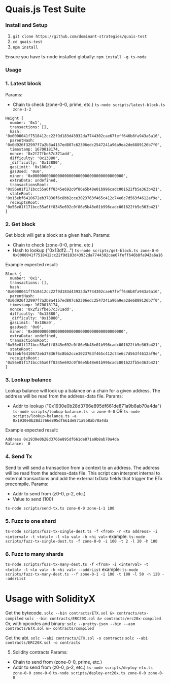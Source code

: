 # Quais.js Test Suite

### Install and Setup
1. `git clone https://github.com/dominant-strategies/quais-test`
2. `cd quais-test`
3. `npm install`

Ensure you have ts-node installed globally:
`npm install -g ts-node`

### Usage

### 1. Latest block
Params:
- Chain to check (zone-0-0, prime, etc.)
`ts-node scripts/latest-block.ts zone-1-2`
```
Height {
  number: '0x1',
  transactions: [],
  hash: '0x0000041f7518412cc22f9d183d43932da7744302cae67feff646b8fa943a6a16',
  parentHash: '0x0d926f32997f7a2b8a4157ed807c62306edc2547241a96a9ea2de6889126b7f0',
  timestamp: 1670018174,
  nonce: '0x2f27fbe57c371add',
  difficulty: '0x13880',
  _difficulty: '0x13880',
  gasLimit: '0x186a0',
  gasUsed: '0x0',
  miner: '0x0000000000000000000000000000000000000000',
  extraData: undefined,
  transactionsRoot: '0x56e81f171bcc55a6ff8345e692c0f86e5b48e01b996cadc001622fb5e363b421',
  stateRoot: '0x15ebf6410672eb37836f6c8bb2cce3023763f465c412c74e6c7d563f4612af9e',
  receiptsRoot: '0x56e81f171bcc55a6ff8345e692c0f86e5b48e01b996cadc001622fb5e363b421'
}
```

### 2. Get block
Get block will get a block at a given hash.
Params:
- Chain to check (zone-0-0, prime, etc.)
- Hash to lookup ("0x13df2...")
`ts-node scripts/get-block.ts zone-0-0 0x0000041f7518412cc22f9d183d43932da7744302cae67feff646b8fa943a6a16`

Example expected result:
```
Block {
  number: '0x1',
  transactions: [],
  hash: '0x0000041f7518412cc22f9d183d43932da7744302cae67feff646b8fa943a6a16',
  parentHash: '0x0d926f32997f7a2b8a4157ed807c62306edc2547241a96a9ea2de6889126b7f0',
  timestamp: 1670018174,
  nonce: '0x2f27fbe57c371add',
  difficulty: '0x13880',
  _difficulty: '0x13880',
  gasLimit: '0x186a0',
  gasUsed: '0x0',
  miner: '0x0000000000000000000000000000000000000000',
  extraData: undefined,
  transactionsRoot: '0x56e81f171bcc55a6ff8345e692c0f86e5b48e01b996cadc001622fb5e363b421',
  stateRoot: '0x15ebf6410672eb37836f6c8bb2cce3023763f465c412c74e6c7d563f4612af9e',
  receiptsRoot: '0x56e81f171bcc55a6ff8345e692c0f86e5b48e01b996cadc001622fb5e363b421'
}
```

### 3. Lookup balance
Lookup balance will look up a balance on a chain for a given address. The address will be read from the address-data file.
Params:
- Addr to lookup ("0x1930e0b28d3766e895df661de871a9b8ab70a4da")
`ts-node scripts/lookup-balance.ts -a zone-0-0`
OR 
`ts-node scripts/lookup-balance.ts -a 0x1930e0b28d3766e895df661de871a9b8ab70a4da`

Example expected result:
```
Address 0x1930e0b28d3766e895df661de871a9b8ab70a4da
Balance:  0
```

### 4. Send Tx
Send tx will send a transaction from a context to an address. The address will be read from the address-data file. This script
can interpret internal to external transactions and add the external txData fields that trigger the ETx precompile.
Params:
- Addr to send from (z0-0, p-2, etc.)
- Value to send (100)

`ts-node scripts/send-tx.ts zone-0-0 zone-1-1 100`

### 5. Fuzz to one shard
`ts-node scripts/fuzz-tx-single-dest.ts -f <from> -r <to address> -i <interval> -t <total> -l <lo val> -h <hi val>`
example: `ts-node scripts/fuzz-tx-single-dest.ts -f zone-0-0 -i 100 -t 2 -l 20 -h 100`

### 6. Fuzz to many shards
`ts-node scripts/fuzz-tx-many-dest.ts -f <from> -i <interval> -t <total> -l <lo val> -h <hi val> --addrList`
example: `ts-node scripts/fuzz-tx-many-dest.ts --f zone-0-1 -i 100 -t 100 -l 50 -h 120 --addrList`

# Usage with SolidityX
Get the bytecode.
`solc --bin contracts/ETX.sol &> contracts/etx-compiled`
`solc --bin contracts/ERC20X.sol &> contracts/erc20x-compiled`
Or, with opcodes and binary:
`solc --pretty-json --bin --asm contracts/ETX.sol &> contracts/compiled`

Get the abi.
`solc --abi contracts/ETX.sol -o contracts`
`solc --abi contracts/ERC20X.sol -o contracts`

5. Solidity contracts
Params:
- Chain to send from (zone-0-0, prime, etc.)
- Addr to send from (z0-0, p-2, etc.)
`ts-node scripts/deploy-etx.ts zone-0-0 zone-0-0`
`ts-node scripts/deploy-erc20x.ts zone-0-0 zone-0-0`